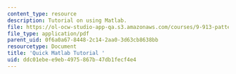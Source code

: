 ```yaml
---
content_type: resource
description: Tutorial on using Matlab.
file: https://ol-ocw-studio-app-qa.s3.amazonaws.com/courses/9-913-pattern-recognition-for-machine-vision-fall-2004/ddc01ebee9eb4975867b47db1fecf4e4_class1_04_matlab.pdf
file_type: application/pdf
parent_uid: 0f6a0a67-8448-2c14-2aa0-3d63cb8638bb
resourcetype: Document
title: 'Quick Matlab Tutorial '
uid: ddc01ebe-e9eb-4975-867b-47db1fecf4e4
---
```

